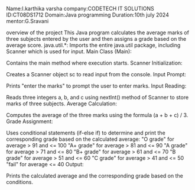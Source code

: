 Name:I.karthika varsha 
company:CODETECH IT SOLUTIONS 
ID:CT08DS1712
Domain:Java programming
Duration:10th july 2024 
mentor:G.Sravani

overview of the project
This Java program calculates the average marks of three subjects entered by the user and then assigns a grade based on the average score.
java.util.*: Imports the entire java.util package, including Scanner which is used for input.
Main Class (Main):

Contains the main method where execution starts.
Scanner Initialization:

Creates a Scanner object sc to read input from the console.
Input Prompt:

Prints "enter the marks" to prompt the user to enter marks.
Input Reading:

Reads three integers a, b, and c using nextInt() method of Scanner to store marks of three subjects.
Average Calculation:

Computes the average of the three marks using the formula (a + b + c) / 3.
Grade Assignment:

Uses conditional statements (if-else if) to determine and print the corresponding grade based on the calculated average:
"O grade" for average > 91 and <= 100
"A+ grade" for average > 81 and <= 90
"A grade" for average > 71 and <= 80
"B+ grade" for average > 61 and <= 70
"B grade" for average > 51 and <= 60
"C grade" for average > 41 and <= 50
"fail" for average <= 40
Output:

Prints the calculated average and the corresponding grade based on the conditions.
